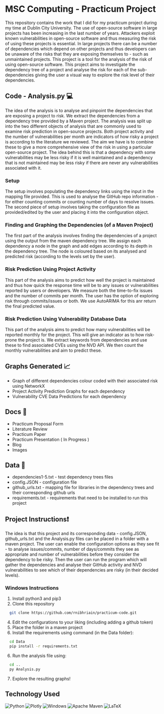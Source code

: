 # MSC Computing - Practicum Project 

This repository contains the work that I did for my practicum project during my time at Dublin City University. The use of open-source software in large projects has been increasing in the last number of years. Attackers exploit known vulnerabilities in open-source software and thus measuring the risk of using these projects is essential. In large projects there can be a number of dependencies which depend on other projects and thus developers can be unaware of the risks that they are exposing themselves to - such as unmaintained projects. This project is a tool for the analysis of the risk of using open-source software. This project aims to investigate the dependency tree of a project and analyse the risk for each of the sub-dependencies giving the user a visual way to explore the risk level of their dependencies.  

## Code - Analysis.py 💻

The idea of the analysis is to analyse and pinpoint the dependencies that are exposing a project to risk. We extract the dependencies from a dependency tree provided by a Maven project. The analysis was split up into the two different objects of analysis that are commonly used to examine risk prediction in open-source projects. Both project activity and the number of vulnerabilities per month are indicators of how risky a project is according to the literature we reviewed. The aim we have is to combine these to give a more comprehensive view of the risk in using a particular open-source project. The idea behind this is that a dependency with some vulnerabilities may be less risky if it is well maintained and a dependency that is not maintained may be less risky if there are never any vulnerabilities associated with it. 

### Setup

The setup involves populating the dependency links using the input in the mapping file provided. This is used to analyse the GitHub repo information - for either counting commits or counting number of days to resolve issues. The second piece of setup involves taking the configuration file as provided/edited by the user and placing it into the configuration object. 

### Finding and Graphing the Dependencies (of a Maven Project)

The first part of the analysis involves finding the dependencies of a project using the output from the maven dependency tree. We assign each dependency a node in the graph and add edges according to its depth in the dependency tree. The node is coloured based on its analysed and predicted risk (according to the levels set by the user). 

### Risk Prediction Using Project Activity

This part of the analysis aims to predict how well the project is maintained and thus how quick the response time will be to any issues or vulnerabilities reported by users or developers. We measure both the time-to-fix issues and the number of commits per month. The user has the option of exploring risk through commits/issues or both. We use AutoARIMA for this anr return the final predicted value. 

### Risk Prediction Using Vulnerability Database Data

This part of the analysis aims to predict how many vulnerabilities will be reported monthly for the project. This will give an indicator as to how risk-prone the project is. We extract keywords from dependencies and use these to find associated CVEs using the NVD API. We then count the monthly vulnerabilities and aim to predict these. 

## Graphs Generated 📈

- Graph of different dependencies colour coded with their associated risk using NetworkX
- Project Activity Prediction Graphs for each dependency
- Vulnerability CVE Data Predictions for each dependency

## Docs 📁

- Practicum Proposal Form
- Literature Review
- Practicum Paper
- Practicum Presentation ( In Progress )
- Blog
- Images 

## Data 📑

- dependencies1-5.txt - test dependency trees files
- config.JSON - configuration file
- github_urls.txt - mapping file for libraries in the dependency trees and their corresponding github urls
- requirements.txt - requirements that need to be installed to run this project

## Project Instructions❗

The idea is that this project and its corresponding data - config.JSON, github_urls.txt and the Analysis.py files can be placed in a folder with a maven project. The user can enable the configuration options as they see fit - to analyse issues/commits, number of days/commits they see as appropriate and number of vulnerabilities before they consider the dependency to be risky. Then the user can run the program which will gather the dependencies and analyse their GitHub activity and NVD vulnerabilities to see which of their dependencies are risky (in their decided levels). 

### Windows Instructions

1. Install python3 and pip3
2. Clone this repository
```bash
  git clone https://github.com/rnibhriain/practicum-code.git
```
4. Edit the configurations to your liking (including adding a github token)
5. Place the folder in a maven project
6. Install the requirements using command (in the Data folder):
```bash
  cd Data
  pip install -r requirements.txt
```
6. Run the analysis file using:
```bash
  cd ..
  py Analysis.py
```
7. Explore the resulting graphs!

## Technology Used

![Python](https://img.shields.io/badge/python-3670A0?style=for-the-badge&logo=python&logoColor=ffdd54)
![Plotly](https://img.shields.io/badge/Plotly-%233F4F75.svg?style=for-the-badge&logo=plotly&logoColor=white)
![Windows](https://img.shields.io/badge/Windows-0078D6?style=for-the-badge&logo=windows&logoColor=white)
![Apache Maven](https://img.shields.io/badge/Apache%20Maven-C71A36?style=for-the-badge&logo=Apache%20Maven&logoColor=white)
![LaTeX](https://img.shields.io/badge/latex-%23008080.svg?style=for-the-badge&logo=latex&logoColor=white)

